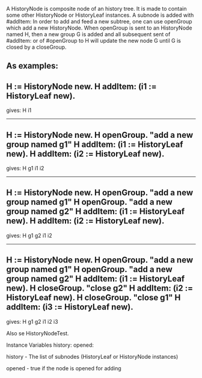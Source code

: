 A HistoryNode is composite node of an history tree. It is made to contain some other HistoryNode or HistoryLeaf instances.
A subnode is added with #addItem:
In order to add and feed a new subtree, one can use openGroup which add a new HistoryNode. When openGroup is sent to an HistoryNode named H, then a new group G is added and all subsequent sent of #addItem: or of #openGroup to H will update the new node G until G is closed by a closeGroup. 

As examples:
---------------
H := HistoryNode new.
H addItem: (i1 := HistoryLeaf new).
---------------
gives:
H
	i1

---------------
H := HistoryNode new.
H openGroup. "add a new group named g1"
H addItem: (i1 := HistoryLeaf new).
H addItem: (i2 := HistoryLeaf new).
--------------
gives:
H
	g1
		i1
		i2

--------------
H := HistoryNode new.
H openGroup. "add a new group named g1"
H openGroup. "add a new group named g2"
H addItem: (i1 := HistoryLeaf new).
H addItem: (i2 := HistoryLeaf new).
--------------
gives:
H
	g1
		g2
			i1
			i2
			
--------------
H := HistoryNode new.
H openGroup. "add a new group named g1"
H openGroup. "add a new group named g2"
H addItem: (i1 := HistoryLeaf new).
H closeGroup. "close g2"
H addItem: (i2 := HistoryLeaf new).
H closeGroup. "close g1"
H addItem: (i3 := HistoryLeaf new).
--------------
gives:
H
	g1
		g2
			i1
		i2
	i3
	
Also se HistoryNodeTest.


Instance Variables
	history:		<OrderedCollection>
	opened:		<Boolean>

history
	- The list of subnodes (HistoryLeaf or HistoryNode instances)

opened
	- true if the node is opened for adding
